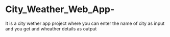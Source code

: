 # City_Weather_Web_App-
It is a city wether app project where you can enter the name of city as input and you get and wheather details as output
